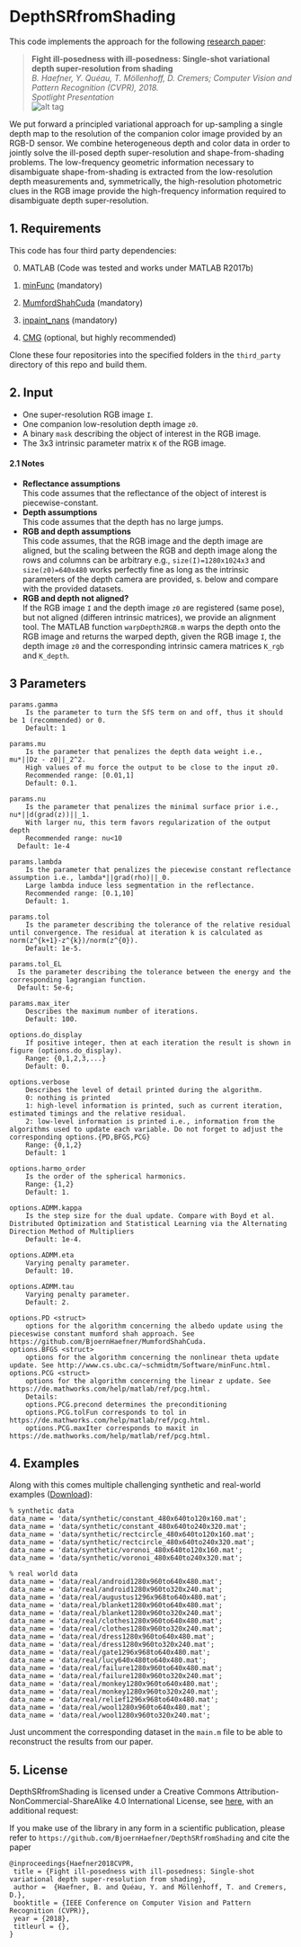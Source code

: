 # DepthSRfromShading
This code implements the approach for the following [research paper](https://vision.in.tum.de/_media/spezial/bib/haefner2018cvpr.pdf):

> **Fight ill-posedness with ill-posedness: Single-shot variational depth super-resolution from shading**  
> *B. Haefner, Y. Quéau, T. Möllenhoff, D. Cremers; Computer Vision and Pattern Recognition (CVPR), 2018.*  
> *Spotlight Presentation*  
![alt tag](https://vision.in.tum.de/_media/spezial/bib/haefner2018cvpr.png)

We put forward a principled variational approach for up-sampling a single depth map to the resolution of the companion color image provided by an RGB-D sensor. We combine heterogeneous depth and color data in order to jointly solve the ill-posed depth super-resolution and shape-from-shading problems. The low-frequency geometric information necessary to disambiguate shape-from-shading is extracted from the low-resolution depth measurements and, symmetrically, the high-resolution photometric clues in the RGB image provide the high-frequency information required to disambiguate depth super-resolution.

## 1. Requirements

This code has four third party dependencies:

0) MATLAB (Code was tested and works under MATLAB R2017b)

1) [minFunc](http://www.cs.ubc.ca/~schmidtm/Software/minFunc.html) (mandatory)

2) [MumfordShahCuda](https://github.com/BjoernHaefner/MumfordShahCuda) (mandatory)

3) [inpaint_nans](https://de.mathworks.com/matlabcentral/mlc-downloads/downloads/submissions/4551/versions/2/download/zip) (mandatory)

4) [CMG](http://www.cs.cmu.edu/%7Ejkoutis/cmg.html) (optional, but highly recommended)

Clone these four repositories into the specified folders in the `third_party` directory of this repo and build them.



## 2. Input

- One super-resolution RGB image `I`.
- One companion low-resolution depth image `z0`.
- A binary `mask` describing the object of interest in the RGB image.
- The 3x3 intrinsic parameter matrix `K` of the RGB image.

#### 2.1 Notes

- **Reflectance assumptions**  
This code assumes that the reflectance of the object of interest is piecewise-constant.
- **Depth assumptions**  
This code assumes that the depth has no large jumps.
- **RGB and depth assumptions**  
This code assumes, that the RGB image and the depth image are aligned, but the scaling between the RGB and depth image along the rows and columns can be arbitrary e.g., `size(I)=1280x1024x3` and `size(z0)=640x480` works perfectly fine as long as the intrinsic parameters of the depth camera are provided, s. below and compare with the provided datasets.
- **RGB and depth not aligned?**  
If the RGB image `I` and the depth image `z0` are registered (same pose), but not aligned (differen intrinsic matrices), we provide an alignment tool. The MATLAB function `warpDepth2RGB.m` warps the depth onto the RGB image and returns the warped depth, given the RGB image `I`, the depth image `z0` and the corresponding intrinsic camera matrices `K_rgb` and `K_depth`.




## 3 Parameters
```
params.gamma 
	Is the parameter to turn the SfS term on and off, thus it should be 1 (recommended) or 0.
	Default: 1
	
params.mu
	Is the parameter that penalizes the depth data weight i.e., mu*||Dz - z0||_2^2.
	High values of mu force the output to be close to the input z0.
	Recommended range: [0.01,1]
	Default: 0.1.
	
params.nu
	Is the parameter that penalizes the minimal surface prior i.e., nu*||d(grad(z))||_1.
	With larger nu, this term favors regularization of the output depth
	Recommended range: nu<10
  Default: 1e-4
	
params.lambda
	Is the parameter that penalizes the piecewise constant reflectance assumption i.e., lambda*||grad(rho)||_0.
	Large lambda induce less segmentation in the reflectance.
	Recommended range: [0.1,10]
	Default: 1.

params.tol
	Is the parameter describing the tolerance of the relative residual until convergence. The residual at iteration k is calculated as norm(z^{k+1}-z^{k})/norm(z^{0}).
	Default: 1e-5.

params.tol_EL
  Is the parameter describing the tolerance between the energy and the corresponding lagrangian function.
  Default: 5e-6;

params.max_iter
	Describes the maximum number of iterations.
	Default: 100.

options.do_display
	If positive integer, then at each iteration the result is shown in figure (options.do_display).
	Range: {0,1,2,3,...}
	Default: 0.

options.verbose
	Describes the level of detail printed during the algorithm.
	0: nothing is printed
	1: high-level information is printed, such as current iteration, estimated timings and the relative residual.
	2: low-level information is printed i.e., information from the algorithms used to update each variable. Do not forget to adjust the corresponding options.{PD,BFGS,PCG}
	Range: {0,1,2}
	Default: 1

options.harmo_order
	Is the order of the spherical harmonics.
	Range: {1,2}
	Default: 1.

options.ADMM.kappa
	Is the step size for the dual update. Compare with Boyd et al. Distributed Optimization and Statistical Learning via the Alternating Direction Method of Multipliers
	Default: 1e-4.

options.ADMM.eta
	Varying penalty parameter.
	Default: 10.

options.ADMM.tau
	Varying penalty parameter.
	Default: 2.

options.PD <struct>
	options for the algorithm concerning the albedo update using the pieceswise constant mumford shah approach. See https://github.com/BjoernHaefner/MumfordShahCuda.
options.BFGS <struct>
	options for the algorithm concerning the nonlinear theta update update. See http://www.cs.ubc.ca/~schmidtm/Software/minFunc.html.
options.PCG <struct>
	options for the algorithm concerning the linear z update. See https://de.mathworks.com/help/matlab/ref/pcg.html.
	Details:
	options.PCG.precond determines the preconditioning
	options.PCG.tolFun corresponds to tol in https://de.mathworks.com/help/matlab/ref/pcg.html.
	options.PCG.maxIter corresponds to maxit in https://de.mathworks.com/help/matlab/ref/pcg.html.
```
## 4. Examples
Along with this comes multiple challenging synthetic and real-world examples ([Download](http://vision.in.tum.de/~haefner/depthsrfromshading_data.zip)):

```
% synthetic data
data_name = 'data/synthetic/constant_480x640to120x160.mat';
data_name = 'data/synthetic/constant_480x640to240x320.mat';
data_name = 'data/synthetic/rectcircle_480x640to120x160.mat';
data_name = 'data/synthetic/rectcircle_480x640to240x320.mat';
data_name = 'data/synthetic/voronoi_480x640to120x160.mat';
data_name = 'data/synthetic/voronoi_480x640to240x320.mat';

% real world data
data_name = 'data/real/android1280x960to640x480.mat';
data_name = 'data/real/android1280x960to320x240.mat';
data_name = 'data/real/augustus1296x968to640x480.mat';
data_name = 'data/real/blanket1280x960to640x480.mat';
data_name = 'data/real/blanket1280x960to320x240.mat';
data_name = 'data/real/clothes1280x960to640x480.mat';
data_name = 'data/real/clothes1280x960to320x240.mat';
data_name = 'data/real/dress1280x960to640x480.mat';
data_name = 'data/real/dress1280x960to320x240.mat';
data_name = 'data/real/gate1296x968to640x480.mat';
data_name = 'data/real/lucy640x480to640x480.mat';
data_name = 'data/real/failure1280x960to640x480.mat';
data_name = 'data/real/failure1280x960to320x240.mat';
data_name = 'data/real/monkey1280x960to640x480.mat';
data_name = 'data/real/monkey1280x960to320x240.mat';
data_name = 'data/real/relief1296x968to640x480.mat';
data_name = 'data/real/wool1280x960to640x480.mat';
data_name = 'data/real/wool1280x960to320x240.mat';
```
Just uncomment the corresponding dataset in the `main.m` file to  be able to reconstruct the results from our paper.

## 5. License

DepthSRfromShading is licensed under a Creative Commons Attribution-NonCommercial-ShareAlike 4.0 International License, see [here](http://creativecommons.org/licenses/by-nc-sa/4.0/), with an additional request:

If you make use of the library in any form in a scientific publication, please refer to `https://github.com/BjoernHaefner/DepthSRfromShading` and cite the paper

```
@inproceedings{Haefner2018CVPR,
 title = {Fight ill-posedness with ill-posedness: Single-shot variational depth super-resolution from shading},
 author =  {Haefner, B. and Quéau, Y. and Möllenhoff, T. and Cremers, D.},
 booktitle = {IEEE Conference on Computer Vision and Pattern Recognition (CVPR)},
 year = {2018},
 titleurl = {},
}
```
